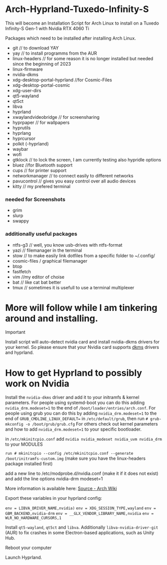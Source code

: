 # Arch-Hyprland-Tuxedo-Infinity-S
This will become an Installation Script for Arch Linux to install on a Tuxedo Infinity-S Gen-1 with Nvidia RTX 4060 Ti


Packages which need to be installed after installing Arch Linux.

- git // to download YAY
- yay // to install programms from the AUR
- linux-headers // for some reason it is no longer installed but needed since the beginning of 2023
- linux-firmware
- nvidia-dkms
- xdg-desktop-portal-hyprland //for Cosmic-Files
- xdg-desktop-portal-cosmic
- xdg-user-dirs
- qt5-wayland
- qt5ct
- libva
- hyprland
- xwaylandvideobridge // for screensharing
- hyprpaper // for wallpapers
- hyprutils
- hyprlang
- hyprcursor
- polkit (-hyprland)
- waybar
- wofi
- gtklock // to lock the screen, I am currently testing also hypridle options 
- bluez //for Bluetooth support
- cups // for printer support
- networkmanager // to connect easily to different networks
- pavucontrol // gives you easy control over all audio devices
- kitty // my prefered terminal
### needed for Screenshots
- grim
- slurp
- swappy
### additionally useful packages
- ntfs-g3 // well, you know usb-drives with ntfs-format
- yazi // filemanager in the terminal
- stow // to make easily link dotfiles from a specific folder to ~/.config/
- cosmic-files / graphical filemanager
- btop
- fastfetch
- vim //my editor of choise
- bat // like cat bat better
- tmux // sometimes it is usefull to use a terminal multiplexer

# More will follow while I am tinkering around and installing.
> [!IMPORTANT]
> Install script will auto-detect nvidia card and install nvidia-dkms drivers for your kernel.
> So please ensure that your Nvidia card supports [dkms](https://wiki.archlinux.org/title/NVIDIA) drivers and hyprland.

# How to get Hyprland to possibly work on Nvidia
Install the `nvidia-dkms` driver and add it to your initramfs & kernel parameters.
For people using systemd-boot you can do this adding `nvidia_drm.modeset=1` to the end of `/boot/loader/entries/arch.conf`. For people using grub you can do this by adding `nvidia_drm.modeset=1` to the end of `GRUB_CMDLINE_LINUX_DEFAULT=` in `/etc/default/grub`, then run `# grub-mkconfig -o /boot/grub/grub.cfg` For others check out kernel parameters and how to add `nvidia_drm.modeset=1` to your specific bootloader.

in `/etc/mkinitcpio.conf` add `nvidia nvidia_modeset nvidia_uvm nvidia_drm` to your MODULES

`run # mkinitcpio --config /etc/mkinitcpio.conf --generate /boot/initramfs-custom.img` (make sure you have the linux-headers package installed first)

add a new line to /etc/modprobe.d/nvidia.conf (make it if it does not exist) and add the line options nvidia-drm modeset=1

More information is available here: [Source - Arch Wiki](https://wiki.archlinux.org/title/NVIDIA#DRM_kernel_mode_setting)

Export these variables in your hyprland config:

`env = LIBVA_DRIVER_NAME,nvidia)`
`env = XDG_SESSION_TYPE,wayland`
`env = GBM_BACKEND,nvidia-drm`
`env = __GLX_VENDOR_LIBRARY_NAME,nvidia`
`env = WLR_NO_HARDWARE_CURSORS,1`

Install `qt5-wayland`, `qt5ct` and `libva`. Additionally `libva-nvidia-driver-git` (AUR) to fix crashes in some Electron-based applications, such as Unity Hub.

Reboot your computer

Launch Hyprland.

